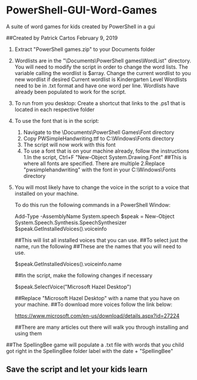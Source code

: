 # PowerShell-GUI-Word-Games
A suite of word games for kids created by PowerShell in a gui

##Created by Patrick Cartos February 9, 2019

1. Extract "PowerShell games.zip" to your Documents folder

2. Wordlists are in the "\Documents\PowerShell games\WordList" directory.
	You will need to modify the script in order to change the word lists.
	The variable calling the wordlist is $array. Change the current wordlist to you new wordlist if desired
	Current wordlist is Kindergarten Level
	Wordlists need to be in .txt format and have one word per line.
	Wordlists have already been populated to work for the script.

3. To run from you desktop: Create a shortcut that links to the .ps1 that is located in each respective folder

4. To use the font that is in the script:
	1. Navigate to the \Documents\PowerShell Games\Font directory
	2. Copy PWSimpleHandwriting.ttf to C:\Windows\Fonts directory
	3. The script will now work with this font
	4. To use a font that is on your machine already, follow the instructions
		1.In the script, Ctrl+F "New-Object System.Drawing.Font"
			##This is where all fonts are specified. There are multiple
		2.Replace "pwsimplehandwriting" with the font in your C:\Windows\Fonts directory

5. You will most likely have to change the voice in the script to a voice that installed on your machine.

	To do this run the following commands in a PowerShell Window:

	Add-Type -AssemblyName System.speech
	$speak = New-Object System.Speech.Synthesis.SpeechSynthesizer
	$speak.GetInstalledVoices().voiceinfo

	##This will list all installed voices that you can use.
	##To select just the name, run the following
  	##These are the names that you will need to use.
  
	$speak.GetInstalledVoices().voiceinfo.name

	##In the script, make the following changes if necessary 

	$speak.SelectVoice("Microsoft Hazel Desktop")

	##Replace "Microsoft Hazel Desktop" with a name that you have on your machine.
	##To download more voices follow the link below:
		
	https://www.microsoft.com/en-us/download/details.aspx?id=27224

	##There are many articles out there will walk you through installing and using them	
	

##The SpellingBee game will populate a .txt file with words that you child got right in the SpellingBee folder label with the date + "SpellingBee"

## Save the script and let your kids learn
